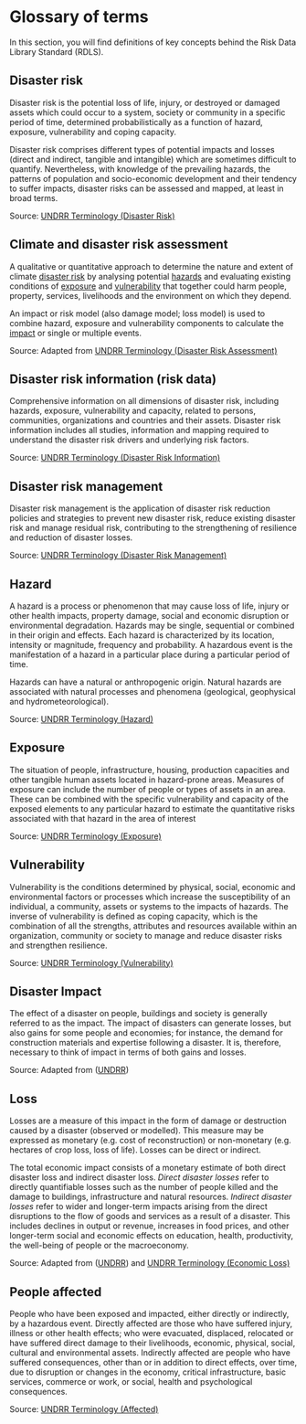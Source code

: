 <!-- https://hackmd.io/VGiOi2NmQDS2Eu9jgUGNwQ -->

# Glossary of terms

In this section, you will find definitions of key concepts behind the Risk Data Library Standard (RDLS).

## Disaster risk

Disaster risk is the potential loss of life, injury, or destroyed or damaged assets which could occur to a system, society or community in a specific period of time, determined probabilistically as a function of hazard, exposure, vulnerability and coping capacity.

Disaster risk comprises different types of potential impacts and losses (direct and indirect, tangible and intangible) which are sometimes difficult to quantify. Nevertheless, with knowledge of the prevailing hazards, the patterns of population and socio-economic development and their tendency to suffer impacts, disaster risks can be assessed and mapped, at least in broad terms.

Source: [UNDRR Terminology (Disaster Risk)](https://www.undrr.org/terminology/disaster-risk)

## Climate and disaster risk assessment

A qualitative or quantitative approach to determine the nature and extent of climate [disaster risk](#disaster-risk) by analysing potential [hazards](#hazard) and evaluating existing conditions of [exposure](#exposure) and [vulnerability](vulnerability) that together could harm people, property, services, livelihoods and the environment on which they depend.

An impact or risk model (also damage model; loss model) is used to combine hazard, exposure and vulnerability components to calculate the [impact](#disaster-impact) or single or multiple events.

Source: Adapted from [UNDRR Terminology (Disaster Risk Assessment)](https://www.undrr.org/terminology/disaster-risk-assessment)

## Disaster risk information (risk data)

Comprehensive information on all dimensions of disaster risk, including hazards, exposure, vulnerability and capacity, related to persons, communities, organizations and countries and their assets. Disaster risk information includes all studies, information and mapping required to understand the disaster risk drivers and underlying risk factors.

Source: [UNDRR Terminology (Disaster Risk Information)](https://www.undrr.org/terminology/disaster-risk-information)

## Disaster risk management

Disaster risk management is the application of disaster risk reduction policies and strategies to prevent new disaster risk, reduce existing disaster risk and manage residual risk, contributing to the strengthening of resilience and reduction of disaster losses.

Source: [UNDRR Terminology (Disaster Risk Management)](https://www.undrr.org/terminology/disaster-risk-management)

## Hazard

A hazard is a process or phenomenon that may cause loss of life, injury or other health impacts, property damage, social and economic disruption or environmental degradation.  Hazards may be single, sequential or combined in their origin and effects. Each hazard is characterized by its location, intensity or magnitude, frequency and probability. A hazardous event is the manifestation of a hazard in a particular place during a particular period of time.

Hazards can have a natural or anthropogenic origin. Natural hazards are associated with natural processes and phenomena (geological, geophysical and hydrometeorological).

Source: [UNDRR Terminology (Hazard)](https://www.undrr.org/terminology/hazard)

## Exposure

The situation of people, infrastructure, housing, production capacities and other tangible human assets located in hazard-prone areas. Measures of exposure can include the number of people or types of assets in an area. These can be combined with the specific vulnerability and capacity of the exposed elements to any particular hazard to estimate the quantitative risks associated with that hazard in the area of interest

Source: [UNDRR Terminology (Exposure)](https://www.undrr.org/terminology/exposure)

## Vulnerability

Vulnerability is the conditions determined by physical, social, economic and environmental factors or processes which increase the susceptibility of an individual, a community, assets or systems to the impacts of hazards. The inverse of vulnerability is defined as coping capacity, which is the combination of all the strengths, attributes and resources available within an organization, community or society to manage and reduce disaster risks and strengthen resilience.

Source: [UNDRR Terminology (Vulnerability)](https://www.undrr.org/terminology/vulnerability)

## Disaster Impact

The effect of a disaster on people, buildings and society is generally referred to as the impact. The impact of disasters can generate losses, but also gains for some people and economies; for instance, the demand for construction materials and expertise following a disaster. It is, therefore, necessary to think of impact in terms of both gains and losses.

Source: Adapted from ([UNDRR](https://www.undrr.org/terminology/disaster))

## Loss

Losses are a measure of this impact in the form of damage or destruction caused by a disaster (observed or modelled). This measure may be expressed as monetary (e.g. cost of reconstruction) or non-monetary (e.g. hectares of crop loss, loss of life). Losses can be direct or indirect.

The total economic impact consists of a monetary estimate of both direct disaster loss and indirect disaster loss. _Direct disaster losses_ refer to directly quantifiable losses such as the number of people killed and the damage to buildings, infrastructure and natural resources. _Indirect disaster losses_ refer to wider and longer-term impacts arising from the direct disruptions to the flow of goods and services as a result of a disaster. This includes declines in output or revenue, increases in food prices, and other longer-term social and economic effects on education, health, productivity, the well-being of people or the macroeconomy.

Source: Adapted from ([UNDRR](https://www.preventionweb.net/understanding-disaster-risk/key-concepts/direct-indirect-losses))
and [UNDRR Terminology (Economic Loss)](https://www.undrr.org/terminology/economic-loss)

## People affected

People who have been exposed and impacted, either directly or indirectly, by a hazardous event. Directly affected are those who have suffered injury, illness or other health effects; who were evacuated, displaced, relocated or have suffered direct damage to their livelihoods, economic, physical, social, cultural and environmental assets. Indirectly affected are people who have suffered consequences, other than or in addition to direct effects, over time, due to disruption or changes in the economy, critical infrastructure, basic services, commerce or work, or social, health and psychological consequences.

Source: [UNDRR Terminology (Affected)](https://www.undrr.org/terminology/affected)

